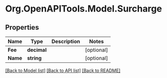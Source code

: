 
# Org.OpenAPITools.Model.Surcharge

## Properties

Name | Type | Description | Notes
------------ | ------------- | ------------- | -------------
**Fee** | **decimal** |  | [optional] 
**Name** | **string** |  | [optional] 

[[Back to Model list]](../README.md#documentation-for-models)
[[Back to API list]](../README.md#documentation-for-api-endpoints)
[[Back to README]](../README.md)

